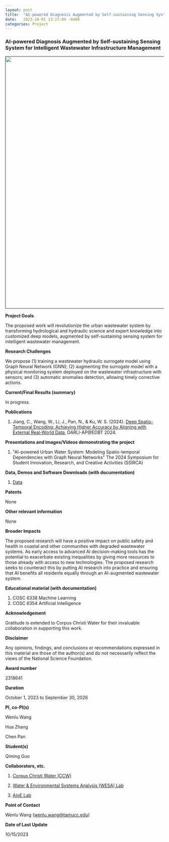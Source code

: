 ```yaml
---
layout: post
title:  "AI-powered Diagnosis Augmented by Self-sustaining Sensing System for Intelligent Wastewater Infrastructure Management"
date:   2023-10-01 13:27:04 -0400
categories: Project
---
```


### AI-powered Diagnosis Augmented by Self-sustaining Sensing System for Intelligent Wastewater Infrastructure Management

<a href=""> <img align="center" src="{{ site.url }}{{ site.baseurl }}/images/water.png" style="width: 800px; box-shadow: none;"></a><br>

**Project Goals**

The proposed work will revolutionize the urban wastewater system by transforming hydrological and hydraulic science and expert knowledge into customized deep models, augmented by self-sustaining sensing system for intelligent wastewater management.

**Research Challenges**

  We propose (1) training a wastewater hydraulic surrogate model using Graph Neural Network (GNN); (2) augmenting the surrogate model with a physical monitoring system deployed on the wastewater infrastructure with sensors; and (3) automatic anomalies detection, allowing timely corrective actions. 

**Current/Final Results (summary)**

   In progress. 

**Publications**

   1. Jiang, C., Wang, W., Li, J., Pan, N., & Ku, W. S. (2024). [Deep Spatio-Temporal Encoding: Achieving Higher Accuracy by Aligning with External Real-World Data](https://ceur-ws.org/Vol-3651/DARLI-AP-4.pdf), DARLI-AP@EDBT 2024.

**Presentations and images/Videos demonstrating the project**
   
   1. "AI-powered Urban Water System: Modeling Spatio-temporal Dependencies with Graph Neural Networks" The 2024 Symposium for Student Innovation, Research, and Creative Activities (SSIRCA)

**Data, Demos and Software Downloads (with documentation)**

   1. [Data](https://github.com/VV123/AI4Hydro)

**Patents**
  
   None

**Other relevant information**

   None

**Broader Impacts**

  The proposed research will have a positive impact on public safety and health in coastal and other communities with degraded wastewater systems. As early access to advanced AI decision-making tools has the potential to exacerbate existing inequalities by giving more resources to those already with access to new technologies. The proposed research seeks to counteract this by putting AI research into practice and ensuring that AI benefits all residents equally through an AI-augmented wastewater system.


**Educational material (with documentation)**

   1. COSC 6338 Machine Learning
   2. COSC 6354 Artificial Intelligence


**Acknowledgement**

   Gratitude is extended to Corpus Christi Water for their invaluable collaboration in supporting this work.

**Disclaimer**

   Any opinions, findings, and conclusions or recommendations expressed in this material are those of the author(s) and do not necessarily reflect the views of the National Science Foundation.

**Award number**

   2318641

**Duration**

   October 1, 2023 to September 30, 2026 

**PI, co-PI(s)**
   
   Wenlu Wang

   Hua Zhang

   Chen Pan

**Student(s)**

   Qiming Guo

**Collaborators, etc.**

   1. [Corpus Christi Water (CCW)](https://www.cctexas.com/departments/water-department)

   2. [Water & Environmental Systems Analysis (WESA) Lab](https://www.wesalab.com/)

   3. [AIoE Lab](https://sites.google.com/view/iot-laboratory)


**Point of Contact**

   Wenlu Wang (wenlu.wang@tamucc.edu)

**Date of Last Update**

   10/15/2023



